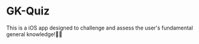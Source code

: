 # GK-Quiz

This is a iOS app designed to challenge and assess the user's fundamental general knowledge!📱🤖

